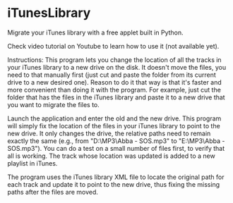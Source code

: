# iTunesLibrary
Migrate your iTunes library with a free applet built in Python.

Check video tutorial on Youtube to learn how to use it (not available yet).

Instructions:
This program lets you change the location of all the tracks in your iTunes library to a new drive on the disk.
It doesn't move the files, you need to that manually first (just cut and paste the folder from its current drive to a new desired one).
Reason to do it that way is that it's faster and more convenient than doing it with the program.
For example, just cut the folder that has the files in the iTunes library and paste it to a new drive that you want to migrate the files to.

Launch the application and enter the old and the new drive.
This program will simply fix the location of the files in your iTunes library to point to the new drive.
It only changes the drive, the relative paths need to remain exactly the same (e.g., from "D:\MP3\Abba - SOS.mp3" to "E:\MP3\Abba - SOS.mp3").
You can do a test on a small number of files first, to verify that all is working. The track whose location was updated is added to a new playlist in iTunes.

The program uses the iTunes library XML file to locate the original path for each track and update it to point to the new drive, thus fixing the missing paths after the files are moved.
